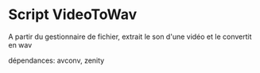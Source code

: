 # Script VideoToWav

A partir du gestionnaire de fichier, extrait le son d'une vidéo et le convertit en wav

dépendances: avconv, zenity
